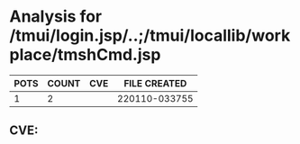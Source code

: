 # Analysis for /tmui/login.jsp/..;/tmui/locallib/workplace/tmshCmd.jsp
| POTS | COUNT | CVE | FILE CREATED |
|---|---|---|---|
| 1 | 2 | | 220110-033755 |

## CVE: 